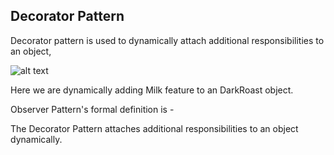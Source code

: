 ## Decorator Pattern

Decorator pattern is used to dynamically attach additional responsibilities to an object,

![alt text](https://raw.githubusercontent.com/ronniegnr/design-pattern/master/src/bd/com/ronnie/observer/decorator.png)


Here we are dynamically adding Milk feature to an DarkRoast object.  

Observer Pattern's formal definition is - 

The Decorator Pattern attaches additional responsibilities to an object dynamically.
